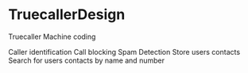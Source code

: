 # TruecallerDesign
Truecaller Machine coding

Caller identification
Call blocking
Spam Detection
Store users contacts
Search for users contacts by name and number
